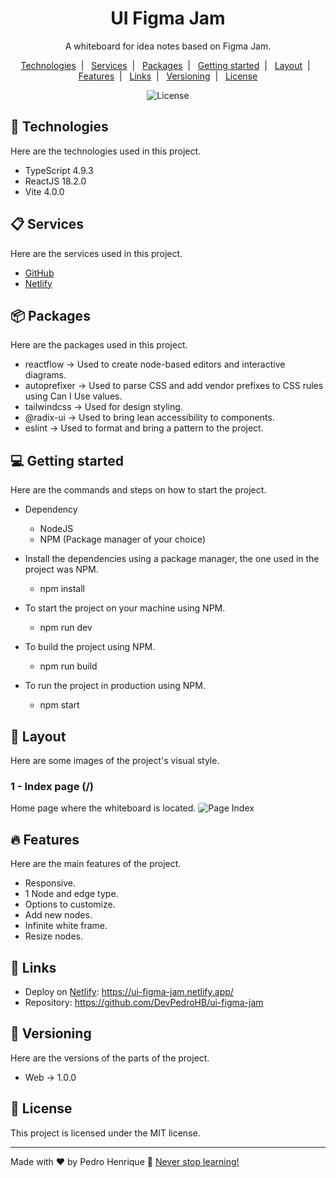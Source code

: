 <h1 align="center">UI Figma Jam</h1>

<p align="center">
  A whiteboard for idea notes based on Figma Jam.
</p>

<p align="center">
  <a href="#-technologies">Technologies</a>&nbsp;&nbsp;|&nbsp;&nbsp;
  <a href="#-services">Services</a>&nbsp;&nbsp;|&nbsp;&nbsp;
  <a href="#-packages">Packages</a>&nbsp;&nbsp;|&nbsp;&nbsp;
  <a href="#-getting-started">Getting started</a>&nbsp;&nbsp;|&nbsp;&nbsp;
  <a href="#-layout">Layout</a>&nbsp;&nbsp;|&nbsp;&nbsp;
  <a href="#-features">Features</a>&nbsp;&nbsp;|&nbsp;&nbsp;
  <a href="#-links">Links</a>&nbsp;&nbsp;|&nbsp;&nbsp;
  <a href="#-versioning">Versioning</a>&nbsp;&nbsp;|&nbsp;&nbsp;
  <a href="#memo-license">License</a>
</p>

<p align="center">
  <img alt="License" src="https://img.shields.io/static/v1?label=license&message=MIT&color=49AA26&labelColor=000000">
</p>

## 🚀 Technologies

Here are the technologies used in this project.

- TypeScript 4.9.3
- ReactJS 18.2.0
- Vite 4.0.0

## 📋 Services

Here are the services used in this project.

- [GitHub](https://github.com/)
- [Netlify](https://www.netlify.com/)

## 📦 Packages

Here are the packages used in this project.

- reactflow -> Used to create node-based editors and interactive diagrams.
- autoprefixer -> Used to parse CSS and add vendor prefixes to CSS rules using Can I Use values.
- tailwindcss -> Used for design styling.
- @radix-ui -> Used to bring lean accessibility to components.
- eslint -> Used to format and bring a pattern to the project.

## 💻 Getting started

Here are the commands and steps on how to start the project.

- Dependency

  - NodeJS
  - NPM (Package manager of your choice)

- Install the dependencies using a package manager, the one used in the project was NPM.
  - npm install
- To start the project on your machine using NPM.
  - npm run dev
- To build the project using NPM.
  - npm run build
- To run the project in production using NPM.
  - npm start

## 🔖 Layout

Here are some images of the project's visual style.

### 1 - Index page (/)

Home page where the whiteboard is located.
<img alt="Page Index" style="border-radius:.25rem;" src="https://i.imgur.com/WyCLUVu.png">

## 🔥 Features

Here are the main features of the project.

- Responsive.
- 1 Node and edge type.
- Options to customize.
- Add new nodes.
- Infinite white frame.
- Resize nodes.

## 📎 Links

- Deploy on [Netlify](https://www.netlify.com/): https://ui-figma-jam.netlify.app/
- Repository: https://github.com/DevPedroHB/ui-figma-jam

## 🔰 Versioning

Here are the versions of the parts of the project.

- Web -> 1.0.0

## :memo: License

This project is licensed under the MIT license.

---

Made with ♥ by Pedro Henrique 🚀 [Never stop learning!](https://github.com/DevPedroHB)
